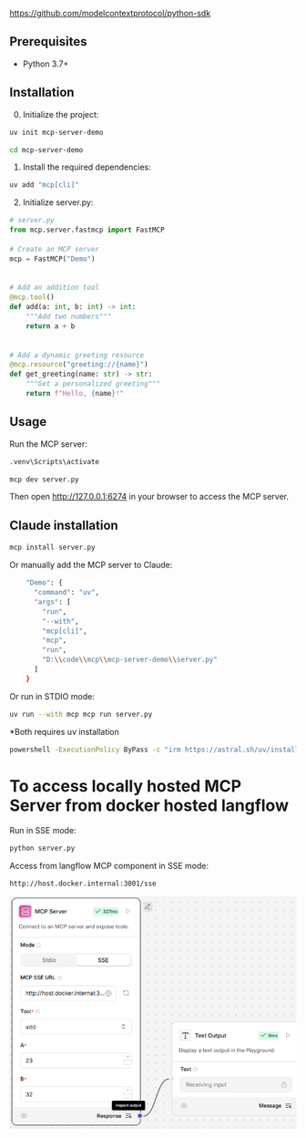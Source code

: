 
https://github.com/modelcontextprotocol/python-sdk

## Prerequisites
- Python 3.7+

## Installation
0. Initialize the project:
```bash
uv init mcp-server-demo
```

```bash
cd mcp-server-demo
```

1. Install the required dependencies:

```bash
uv add "mcp[cli]"
```

2. Initialize server.py:

```python
# server.py
from mcp.server.fastmcp import FastMCP

# Create an MCP server
mcp = FastMCP("Demo")


# Add an addition tool
@mcp.tool()
def add(a: int, b: int) -> int:
    """Add two numbers"""
    return a + b


# Add a dynamic greeting resource
@mcp.resource("greeting://{name}")
def get_greeting(name: str) -> str:
    """Get a personalized greeting"""
    return f"Hello, {name}!"
```

## Usage

Run the MCP server:
```bash
.venv\Scripts\activate
```

```bash
mcp dev server.py
```
Then open http://127.0.0.1:6274 in your browser to access the MCP server.


## Claude installation
```bash
mcp install server.py
```

Or manually add the MCP server to Claude:

```bash
    "Demo": {
      "command": "uv",
      "args": [
        "run",
        "--with",
        "mcp[cli]",
        "mcp",
        "run",
        "D:\\code\\mcp\\mcp-server-demo\\server.py"
      ]
    }
```

Or run in STDIO mode:
```bash
uv run --with mcp mcp run server.py
```

*Both requires uv installation
```bash
powershell -ExecutionPolicy ByPass -c "irm https://astral.sh/uv/install.ps1 | iex"
```

# To access locally hosted MCP Server from docker hosted langflow
Run in SSE mode:
```bash
python server.py
```
Access from langflow MCP component in SSE mode:
```bash
http://host.docker.internal:3001/sse
```
![MCP Server langflow](image.png)